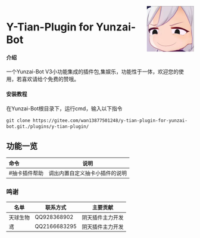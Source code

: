<img decoding="async" align=right src="resources/1.jpg" width="25%">

# Y-Tian-Plugin for Yunzai-Bot

#### 介绍
一个Yunzai-Bot V3小功能集成的插件包,集娱乐，功能性于一体，欢迎您的使用，若喜欢请给个免费的赞哦。

#### 安装教程

在Yunzai-Bot根目录下，运行cmd，输入以下指令

```
git clone https://gitee.com/wan13877501248/y-tian-plugin-for-yunzai-bot.git./plugins/y-tian-plugin/
```

## 功能一览

| 命令| 说明|
|:--------|------------|
| #抽卡插件帮助 | 调出内置自定义抽卡小插件的说明 |


### 鸣谢

| 名单     | 联系方式     | 主要贡献     |
| -------- | ------------ | ------------ |
| 天球生物 | QQ928368902 | 阴天插件主力开发 |
| 鸢    | QQ2166683295 | 阴天插件主力开发 |




